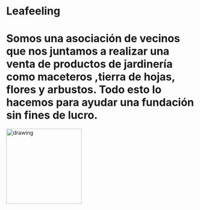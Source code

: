 # Leafeeling
# Somos una asociación de vecinos que nos juntamos a realizar una venta de productos de jardinería como maceteros ,tierra de hojas, flores y arbustos. Todo esto lo hacemos para ayudar una fundación sin fines de lucro. 
<img src="https://user-images.githubusercontent.com/66812754/168179863-fd538b28-b8d8-4d2e-b80b-d7d99a4b283c.svg" alt="drawing" width="200"/>
